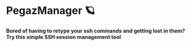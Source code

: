 # PegazManager 🪐
**Bored of having to retype your ssh commands and getting lost in them? Try this simple SSH session management tool**

